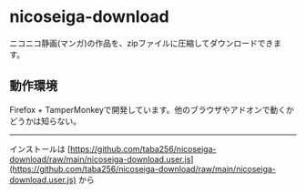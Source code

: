 # nicoseiga-download
ニコニコ静画(マンガ)の作品を、zipファイルに圧縮してダウンロードできます。

## 動作環境
Firefox + TamperMonkeyで開発しています。他のブラウザやアドオンで動くかどうかは知らない。

---
インストールは [https://github.com/taba256/nicoseiga-download/raw/main/nicoseiga-download.user.js](https://github.com/taba256/nicoseiga-download/raw/main/nicoseiga-download.user.js) から
